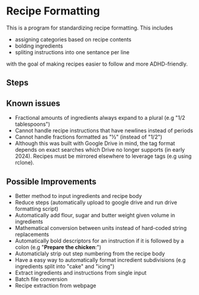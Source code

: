 # Recipe Formatting
This is a program for standardizing recipe formatting. This includes
 - assigning categories based on recipe contents
 - bolding ingredients
 - spliting instructions into one sentance per line

with the goal of making recipes easier to follow and more ADHD-friendly.

## Steps

## Known issues
 - Fractional amounts of ingredients always expand to a plural (e.g "1/2 tablespoons")
 - Cannot handle recipe instructions that have newlines instead of periods
 - Cannot handle fractions formatted as "½" (instead of "1/2")
 - Although this was built with Google Drive in mind, the tag format depends on exact searches which Drive no longer supports (in early 2024). Recipes must be mirrored elsewhere to leverage tags (e.g using rclone).

## Possible Improvements
 - Better method to input ingredients and recipe body
 - Reduce steps (automatically upload to google drive and run drive formatting script)
 - Automatically add flour, sugar and butter weight given volume in ingredients
 - Mathematical conversion between units instead of hard-coded string replacements
 - Automatically bold descriptors for an instruction if it is followed by a colon (e.g "**Prepare the chicken**:")
 - Automaticlaly strip out step numbering from the recipe body
 - Have a easy way to automatically format incredient subdivisions (e.g ingredients split into "cake" and "icing")
 - Extract ingredients and instructions from single input
 - Batch file conversion
 - Recipe extraction from webpage
